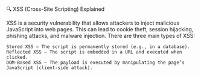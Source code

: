 🔍 XSS (Cross-Site Scripting) Explained

XSS is a security vulnerability that allows attackers to inject malicious JavaScript into web pages. This can lead to cookie theft, session hijacking, phishing attacks, and malware injection. There are three main types of XSS:

    Stored XSS – The script is permanently stored (e.g., in a database).
    Reflected XSS – The script is embedded in a URL and executed when clicked.
    DOM-Based XSS – The payload is executed by manipulating the page’s JavaScript (client-side attack).
